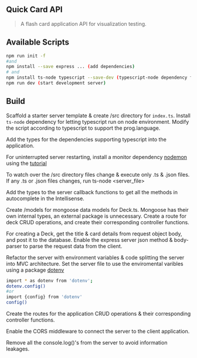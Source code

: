 ## Quick Card API

> A flash card application API for visualization testing.

## Available Scripts

```bash
npm run init -f
#and
npm install --save express ... (add dependencies)
# and
npm install ts-node typescript --save-dev (typescript-node dependency for server)
npm run dev (start development server)

```

## Build

Scaffold a starter server template & create /src directory for `index.ts`. Install `ts-node` dependency for letting typescript run on node environment. Modify the script according to typescript to support the prog.language.

Add the types for the dependencies supporting typescript into the application.

For uninterrupted server restarting, install a monitor dependency [nodemon](https://www.npmjs.com/package/nodemon) using the [tutorial](https://stackoverflow.com/questions/37979489/how-to-watch-and-reload-ts-node-when-typescript-files-change)

To watch over the /src directory files change & execute only .ts & .json files. If any .ts or .json files changes, run ts-node <server_file>

Add the types to the server callback functions to get all the methods in autocomplete in the Intellisense.

Create /models for mongoose data models for Deck.ts. Mongoose has their own internal types, an external package is unnecessary.
Create a route for deck CRUD operations, and create their corresponding controller functions.

For creating a Deck, get the title & card details from request object body, and post it to the database. Enable the express server json method & body-parser to parse the request data from the client.

Refactor the server with environment variables & code splitting the server into MVC architecture. Set the server file to use the enviromental varibles using a package [dotenv](https://www.npmjs.com/package/dotenv)

```bash
import * as dotenv from 'dotenv';
dotenv.config()
#or
import {config} from 'dotenv'
config()
```

Create the routes for the application CRUD operations & their corresponding controller functions.

Enable the CORS middleware to connect the server to the client application.

Remove all the console.log()'s from the server to avoid information leakages.
